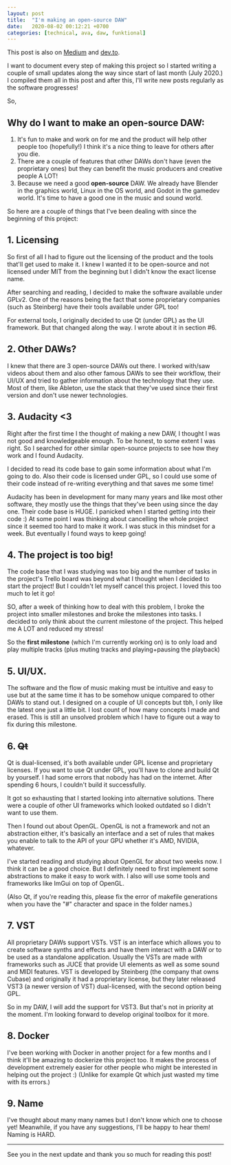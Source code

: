 ```yaml
---
layout: post
title:  "I'm making an open-source DAW"
date:   2020-08-02 00:12:21 +0700
categories: [technical, ava, daw, funktional]
---
```

This post is also on [Medium](https://amuuu.medium.com/im-making-an-open-source-daw-579ee553d405) and [dev.to](https://dev.to/amuuu/i-m-making-an-open-source-daw-1l1).

I want to document every step of making this project so I started writing a couple of small updates along the way since start of last month (July 2020.) I compiled them all in this post and after this, I'll write new posts regularly as the software progresses!

So,

## Why do I want to make an open-source DAW:
1. It's fun to make and work on for me and the product will help other people too (hopefully!) I think it's a nice thing to leave for others after you die.
2. There are a couple of features that other DAWs don't have (even the proprietary ones) but they can benefit the music producers and creative people A LOT!
3. Because we need a good **open-source** DAW. We already have Blender in the graphics world, Linux in the OS world, and Godot in the gamedev world. It's time to have a good one in the music and sound world.

So here are a couple of things that I've been dealing with since the beginning of this project:

## 1. Licensing
So first of all I had to figure out the licensing of the product and the tools that'll get used to make it. I knew I wanted it to be open-source and not licensed under MIT from the beginning but I didn't know the exact license name.
 
After searching and reading, I decided to make the software available under GPLv2. One of the reasons being the fact that some proprietary companies (such as Steinberg) have their tools available under GPL too!

For external tools, I originally decided to use Qt (under GPL) as the UI framework. But that changed along the way. I wrote about it in section #6.

## 2. Other DAWs?
I knew that there are 3 open-source DAWs out there. I worked with/saw videos about them and also other famous DAWs to see their workflow, their UI/UX and tried to gather information about the technology that they use. Most of them, like Ableton, use the stack that they've used since their first version and don't use newer technologies.

## 3. Audacity <3
Right after the first time I the thought of making a new DAW, I thought I was not good and knowledgeable enough.
To be honest, to some extent I was right. So I searched for other similar open-source projects to see how they work and I found Audacity.

I decided to read its code base to gain some information about what I'm going to do. Also their code is licensed under GPL, so I could use some of their code instead of re-writing everything and that saves me some time!

Audacity has been in development for many many years and like most other software, they mostly use the things that they've been using since the day one. Their code base is HUGE.
I panicked when I started getting into their code :) At some point I was thinking about cancelling the whole project since it seemed too hard to make it work. I was stuck in this mindset for a week. But eventually I found ways to keep going!

## 4. The project is too big!
The code base that I was studying was too big and the number of tasks in the project's Trello board was beyond what I thought when I decided to start the project! But I couldn't let myself cancel this project. I loved this too much to let it go!

SO, after a week of thinking how to deal with this problem, I broke the project into smaller milestones and broke the milestones into tasks. I decided to only think about the current milestone of the project. This helped me A LOT and reduced my stress!

So the **first milestone** (which I'm currently working on) is to only load and play multiple tracks (plus muting tracks and playing+pausing the playback)

## 5. UI/UX.
The software and the flow of music making must be intuitive and easy to use but at the same time it has to be somehow unique compared to other DAWs to stand out.
I designed on a couple of UI concepts but tbh, I only like the latest one just a little bit. I lost count of how many concepts I made and erased. This is still an unsolved problem which I have to figure out a way to fix during this milestone.

## 6. ~~Qt~~
Qt is dual-licensed, it's both available under GPL license and proprietary licenses. If you want to use Qt under GPL, you'll have to clone and build Qt by yourself. I had some errors that nobody has had on the internet. After spending 6 hours, I couldn't build it successfully.

It got so exhausting that I started looking into alternative solutions. There were a couple of other UI frameworks which looked outdated so I didn't want to use them.

Then I found out about OpenGL.
OpenGL is not a framework and not an abstraction either, it's basically an interface and a set of rules that makes you enable to talk to the API of your GPU whether it's AMD, NVIDIA, whatever.

I've started reading and studying about OpenGL for about two weeks now. I think it can be a good choice. But I definitely need to first implement some abstractions to make it easy to work with. I also will use some tools and frameworks like ImGui on top of OpenGL.

(Also Qt, if you're reading this, please fix the error of makefile generations when you have the "#" character and space in the folder names.)

## 7. VST
All proprietary DAWs support VSTs. VST is an interface which allows you to create software synths and effects and have them interact with a DAW or to be used as a standalone application. Usually the VSTs are made with frameworks such as JUCE that provide UI elements as well as some sound and MIDI features.
VST is developed by Steinberg (the company that owns Cubase) and originally it had a proprietary license, but they later released VST3 (a newer version of VST) dual-licensed, with the second option being GPL.

So in my DAW, I will add the support for VST3. But that's not in priority at the moment. I'm looking forward to develop original toolbox for it more.

## 8. Docker
I've been working with Docker in another project for a few months and I think it'll be amazing to dockerize this project too. It makes the process of development extremely easier for other people who might be interested in helping out the project :) (Unlike for example Qt which just wasted my time with its errors.)

## 9. Name
I've thought about many many names but I don't know which one to choose yet! Meanwhile, if you have any suggestions, I'll be happy to hear them! Naming is HARD.

-----

See you in the next update and thank you so much for reading this post!
